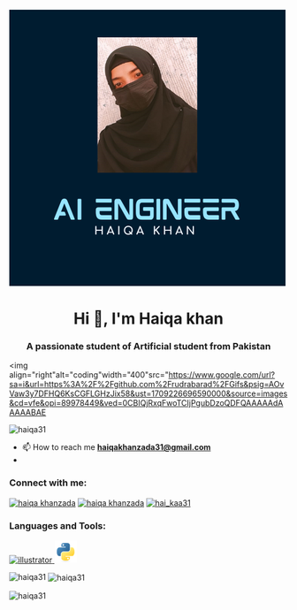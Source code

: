 ![logo](https://github.com/haiqa31/haiqa31/blob/main/Blue%20Modern%20Artificial%20Intelligence%20Technology%20Logo.png)
<h1 align="center">Hi 👋, I'm Haiqa khan</h1>
<h3 align="center">A passionate student of Artificial student from Pakistan</h3>

<img align="right"alt="coding"width="400"src="https://www.google.com/url?sa=i&url=https%3A%2F%2Fgithub.com%2Frudrabarad%2FGifs&psig=AOvVaw3y7DFHQ6KsCGFLGHzJix58&ust=1709226696590000&source=images&cd=vfe&opi=89978449&ved=0CBIQjRxqFwoTCIjPgubDzoQDFQAAAAAdAAAAABAE

<p align="left"> <img src="https://komarev.com/ghpvc/?username=haiqa31&label=Profile%20views&color=0e75b6&style=flat" alt="haiqa31" /> </p>

- 📫 How to reach me **haiqakhanzada31@gmail.com**
- 

<h3 align="left">Connect with me:</h3>
<p align="left">
<a href="https://linkedin.com/in/haiqa khanzada" target="blank"><img align="center" src="https://raw.githubusercontent.com/rahuldkjain/github-profile-readme-generator/master/src/images/icons/Social/linked-in-alt.svg" alt="haiqa khanzada" height="30" width="40" /></a>
<a href="https://fb.com/haiqa khanzada" target="blank"><img align="center" src="https://raw.githubusercontent.com/rahuldkjain/github-profile-readme-generator/master/src/images/icons/Social/facebook.svg" alt="haiqa khanzada" height="30" width="40" /></a>
<a href="https://instagram.com/hai_kaa31" target="blank"><img align="center" src="https://raw.githubusercontent.com/rahuldkjain/github-profile-readme-generator/master/src/images/icons/Social/instagram.svg" alt="hai_kaa31" height="30" width="40" /></a>
</p>

<h3 align="left">Languages and Tools:</h3>
<p align="left"> <a href="https://www.adobe.com/in/products/illustrator.html" target="_blank" rel="noreferrer"> <img src="https://www.vectorlogo.zone/logos/adobe_illustrator/adobe_illustrator-icon.svg" alt="illustrator" width="40" height="40"/> </a> <a href="https://www.python.org" target="_blank" rel="noreferrer"> <img src="https://raw.githubusercontent.com/devicons/devicon/master/icons/python/python-original.svg" alt="python" width="40" height="40"/> </a> </p>

<p><img align="left" src="https://github-readme-stats.vercel.app/api/top-langs?username=haiqa31&show_icons=true&locale=en&layout=compact" alt="haiqa31" /></p>

<p>&nbsp;<img align="center" src="https://github-readme-stats.vercel.app/api?username=haiqa31&show_icons=true&locale=en" alt="haiqa31" /></p>

<p><img align="center" src="https://github-readme-streak-stats.herokuapp.com/?user=haiqa31&" alt="haiqa31" /></p>

